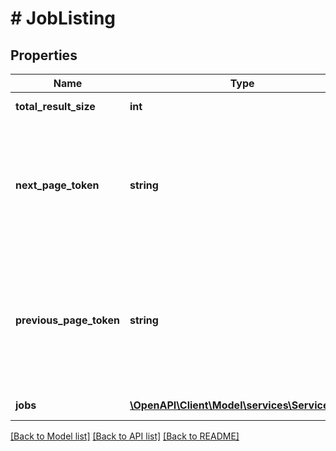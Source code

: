 # # JobListing

## Properties

Name | Type | Description | Notes
------------ | ------------- | ------------- | -------------
**total_result_size** | **int** | Total result size of the query result. | [optional]
**next_page_token** | **string** | A generated string used to pass information to your next request. If &#x60;nextPageToken&#x60; is returned, pass the value of &#x60;nextPageToken&#x60; to the &#x60;pageToken&#x60; to get next results. | [optional]
**previous_page_token** | **string** | A generated string used to pass information to your next request. If &#x60;previousPageToken&#x60; is returned, pass the value of &#x60;previousPageToken&#x60; to the &#x60;pageToken&#x60; to get previous page results. | [optional]
**jobs** | [**\OpenAPI\Client\Model\services\ServiceJob[]**](ServiceJob.md) | List of job details for the given input. | [optional]

[[Back to Model list]](../../README.md#models) [[Back to API list]](../../README.md#endpoints) [[Back to README]](../../README.md)
